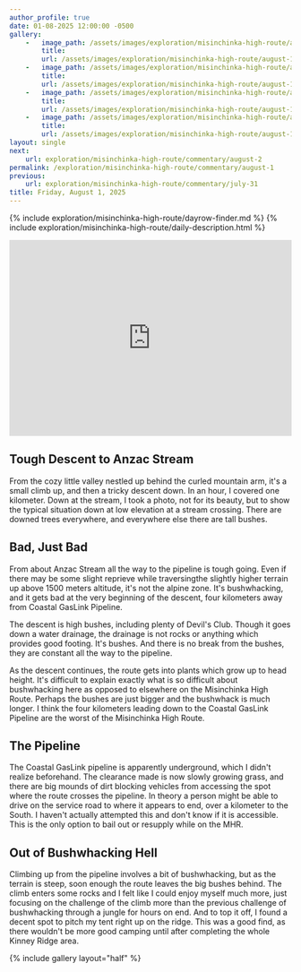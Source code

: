 ```yaml
---
author_profile: true
date: 01-08-2025 12:00:00 -0500
gallery: 
    -   image_path: /assets/images/exploration/misinchinka-high-route/august-1/small/9539.jpg
        title: 
        url: /assets/images/exploration/misinchinka-high-route/august-1/large/9539.jpg
    -   image_path: /assets/images/exploration/misinchinka-high-route/august-1/small/9540.jpg
        title: 
        url: /assets/images/exploration/misinchinka-high-route/august-1/large/9540.jpg
    -   image_path: /assets/images/exploration/misinchinka-high-route/august-1/small/9541.jpg
        title: 
        url: /assets/images/exploration/misinchinka-high-route/august-1/large/9541.jpg
    -   image_path: /assets/images/exploration/misinchinka-high-route/august-1/small/9542.jpg
        title: 
        url: /assets/images/exploration/misinchinka-high-route/august-1/large/9542.jpg
layout: single
next:
    url: exploration/misinchinka-high-route/commentary/august-2
permalink: /exploration/misinchinka-high-route/commentary/august-1
previous:
    url: exploration/misinchinka-high-route/commentary/july-31
title: Friday, August 1, 2025
---
```

{% include exploration/misinchinka-high-route/dayrow-finder.md %}
{% include exploration/misinchinka-high-route/daily-description.html %}

<iframe width="100%" height="350px" frameborder="0" allowfullscreen src="https://caltopo.com/m/81M8ML1"></iframe>

## Tough Descent to Anzac Stream

From the cozy little valley nestled up behind the curled mountain arm, it's a small climb up, and then a tricky descent down. In an hour, I covered one kilometer. Down at the stream, I took a photo, not for its beauty, but to show the typical situation down at low elevation at a stream crossing. There are downed trees everywhere, and everywhere else there are tall bushes.

## Bad, Just Bad

From about Anzac Stream all the way to the pipeline is tough going. Even if there may be some slight reprieve while traversingthe slightly higher terrain up above 1500 meters altitude, it's not the alpine zone. It's bushwhacking, and it gets bad at the very beginning of the descent, four kilometers away from Coastal GasLink Pipeline.

The descent is high bushes, including plenty of Devil's Club. Though it goes down a water drainage, the drainage is not rocks or anything which provides good footing. It's bushes. And there is no break from the bushes, they are constant all the way to the pipeline.

As the descent continues, the route gets into plants which grow up to head height. It's difficult to explain exactly what is so difficult about bushwhacking here as opposed to elsewhere on the Misinchinka High Route. Perhaps the bushes are just bigger and the bushwhack is much longer. I think the four kilometers leading down to the Coastal GasLink Pipeline are the worst of the Misinchinka High Route.

## The Pipeline

The Coastal GasLink pipeline is apparently underground, which I didn't realize beforehand. The clearance made is now slowly growing grass, and there are big mounds of dirt blocking vehicles from accessing the spot where the route crosses the pipeline. In theory a person might be able to drive on the service road to where it appears to end, over a kilometer to the South. I haven't actually attempted this and don't know if it is accessible. This is the only option to bail out or resupply while on the MHR.

## Out of Bushwhacking Hell

Climbing up from the pipeline involves a bit of bushwhacking, but as the terrain is steep, soon enough the route leaves the big bushes behind. The climb enters some rocks and I felt like I could enjoy myself much more, just focusing on the challenge of the climb more than the previous challenge of bushwhacking through a jungle for hours on end. And to top it off, I found a decent spot to pitch my tent right up on the ridge. This was a good find, as there wouldn't be more good camping until after completing the whole Kinney Ridge area.

{% include gallery layout="half" %}